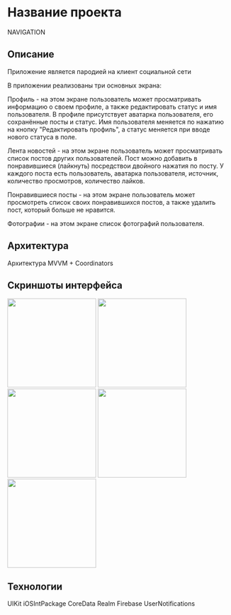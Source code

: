 # Название проектa

NAVIGATION

## Описание

Приложение является пародией на клиент социальной сети

В приложении реализованы три основных экрана:

Профиль - на этом экране пользователь может просматривать информацию о своем профиле, а также редактировать статус и имя пользователя. В профиле присутствует аватарка пользователя, его сохранённые посты и статус. Имя пользователя меняется по нажатию на кнопку "Редактировать профиль", а статус меняется при вводе нового статуса в поле.

Лента новостей - на этом экране пользователь может просматривать список постов других пользователей. Пост можно добавить в понравившиеся (лайкнуть) посредствои двойного нажатия по посту. У каждого поста есть пользователь, аватарка пользователя, источник, количество просмотров, количество лайков.

Понравившиеся посты - на этом экране пользователь может просмотреть список своих понравившихся постов, а также удалить пост, который больше не нравится.

Фотографии - на этом экране список фотографий пользователя.

## Архитектура

Архитектура MVVM + Coordinators

## Скриншоты интерфейса

<img src="https://github.com/SuperAlexMamba/ios_homeworks/assets/90249726/10c14308-5662-4e59-8297-1c5997f460d5" width="200">
<img src="https://github.com/SuperAlexMamba/ios_homeworks/assets/90249726/c3b765ed-c7fc-4b52-8afe-c56f89a07ac6" width="200">
<img src="https://github.com/SuperAlexMamba/ios_homeworks/assets/90249726/ed92a77b-d572-4a21-80a0-506ae165bd44" width="200">
<img src="https://github.com/SuperAlexMamba/ios_homeworks/assets/90249726/1de5ea8e-d2df-412a-83ce-cf079ede398e" width="200">
<img src="https://github.com/SuperAlexMamba/ios_homeworks/assets/90249726/e54e5671-47d2-411d-8ad4-aeadb941c447" width="200">

## Технологии
UIKit
iOSIntPackage
CoreData
Realm
Firebase
UserNotifications
